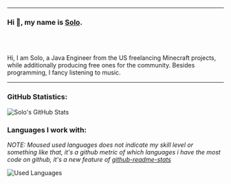 ****

### Hi 👋, my name is [Solo](https://www.spigotmc.org/members/solodevelopment.835321/).

<br />
<br />

Hi, I am Solo, a Java Engineer from the US freelancing Minecraft projects, while additionally producing free ones for the community. Besides programming, I fancy listening to music.

****

### GitHub Statistics:

![Solo's GitHub Stats](https://github-readme-stats.vercel.app/api/?username=solo-development&show_icons=true&bg_color=30,e96443,904e95&title_color=fff&text_color=fff)

### Languages I work with:
*NOTE: Moused used languages does not indicate my skill level or something like that, it's a github metric of which languages i have the most code on github, it's a new feature of [github-readme-stats](https://github.com/anuraghazra/github-readme-stats)*

![Used Languages](https://github-readme-stats.vercel.app/api/top-langs/?username=solo-development&bg_color=30,e96443,904e95&title_color=fff&text_color=fff)
